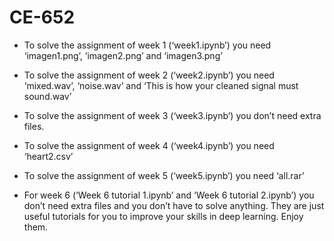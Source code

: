 # CE-652



- To solve the assignment of week 1 (‘week1.ipynb’) you need ‘imagen1.png’, ‘imagen2.png’ and ‘imagen3.png’

- To solve the assignment of week 2 (‘week2.ipynb’) you need ‘mixed.wav’, ‘noise.wav’ and ‘This is how your cleaned signal must sound.wav’

- To solve the assignment of week 3 (‘week3.ipynb’) you don’t need extra files.

- To solve the assignment of week 4 (‘week4.ipynb’) you need ‘heart2.csv’

- To solve the assignment of week 5 (‘week5.ipynb’) you need ‘all.rar’

- For week 6 (‘Week 6 tutorial 1.ipynb’ and ‘Week 6 tutorial 2.ipynb’) you don’t need extra files and you don’t have to solve anything. They are just useful tutorials for you to improve your skills in deep learning. Enjoy them. 
